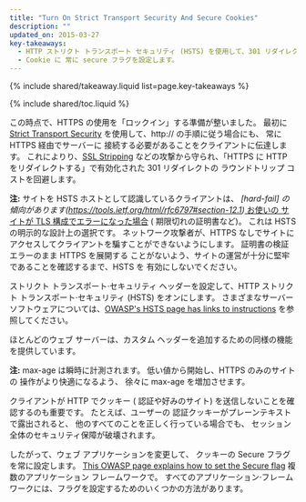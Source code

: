 ```yaml
---
title: "Turn On Strict Transport Security And Secure Cookies"
description: ""
updated_on: 2015-03-27
key-takeaways:
  - HTTP ストリクト トランスポート セキュリティ (HSTS) を使用して、301 リダイレクトのコストを回避します。
  - Cookie に 常に secure フラグを設定します。
---
```


<p class="intro">
  
</p>

{% include shared/takeaway.liquid list=page.key-takeaways %}

{% include shared/toc.liquid %}

この時点で、HTTPS の使用を「ロックイン」する準備が整いました。 最初に [Strict
Transport
Security](https://en.wikipedia.org/wiki/HTTP_Strict_Transport_Security) を使用して、http:// の手順に従う場合にも、
常に HTTPS 経由でサーバーに
接続する必要があることをクライアントに伝達します。 これによりり、[SSL
Stripping](http://www.thoughtcrime.org/software/sslstrip/) などの攻撃から守られ、「HTTPS に HTTP をリダイレクトする」で有効化された 301 リダイレクトの
ラウンドトリップ コストを回避します。

**注:** サイトを HSTS ホストとして認識しているクライアントは、
_[hard-fail] の傾向があります(https://tools.ietf.org/html/rfc6797#section-12.1)_[ お使いの
](https://tools.ietf.org/html/rfc6797#section-12.1)[サイトが
TLS 構成でエラーになった場合](https://tools.ietf.org/html/rfc6797#section-12.1) (
期限切れの証明書など)。 これは HSTS の明示的な設計上の選択です。
ネットワーク攻撃者が、HTTPS なしでサイトに
アクセスしてクライアントを騙すことができないようにします。 証明書の検証エラーのまま HTTPS を展開する
ことがないよう、サイトの運営が十分に堅牢であることを確認するまで、HSTS を
有効にしないでください。

ストリクト トランスポート·セキュリティ ヘッダーを設定して、HTTP ストリクト 
トランスポート·セキュリティ (HSTS) をオンにします。 さまざまなサーバー ソフトウェアについては、[OWASP's HSTS page has links to
instructions](https://www.owasp.org/index.php/HTTP_Strict_Transport_Security)
を参照してください。

ほとんどのウェブ サーバーは、カスタム ヘッダーを追加するための同様の機能を提供しています。

**注:** max-age は瞬時に計測されます。 低い値から開始し、HTTPS のみのサイトの
操作がより快適になるよう、
徐々に max-age を増加させます。

クライアントが HTTP でクッキー (
認証や好みのサイト) を送信しないことを確認するのも重要です。 たとえば、ユーザーの
認証クッキーがプレーンテキストで露出されると、
他のすべてのことを正しく行っている場合でも、
セッション全体のセキュリティ保障が破壊されます。

したがって、ウェブ アプリケーションを変更して、
クッキーの Secure フラグを常に設定します。 [This OWASP page explains how to set the Secure
flag](https://www.owasp.org/index.php/SecureFlag) 複数のアプリケーション 
フレームワークで。 すべてのアプリケーション·フレームワークには、フラグを設定するためのいくつかの方法があります。

